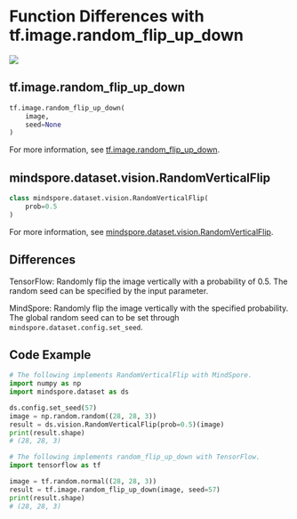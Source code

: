 # Function Differences with tf.image.random_flip_up_down

<a href="https://gitee.com/mindspore/docs/blob/master/docs/mindspore/source_en/note/api_mapping/tensorflow_diff/random_flip_up_down.md" target="_blank"><img src="https://mindspore-website.obs.cn-north-4.myhuaweicloud.com/website-images/master/resource/_static/logo_source_en.png"></a>

## tf.image.random_flip_up_down

```python
tf.image.random_flip_up_down(
    image,
    seed=None
)
```

For more information, see [tf.image.random_flip_up_down](https://www.tensorflow.org/versions/r2.6/api_docs/python/tf/image/random_flip_up_down).

## mindspore.dataset.vision.RandomVerticalFlip

```python
class mindspore.dataset.vision.RandomVerticalFlip(
    prob=0.5
)
```

For more information, see [mindspore.dataset.vision.RandomVerticalFlip](https://mindspore.cn/docs/en/master/api_python/dataset_vision/mindspore.dataset.vision.RandomVerticalFlip.html#mindspore.dataset.vision.RandomVerticalFlip).

## Differences

TensorFlow: Randomly flip the image vertically with a probability of 0.5. The random seed can be specified by the input parameter.

MindSpore: Randomly flip the image vertically with the specified probability. The global random seed can to be set through `mindspore.dataset.config.set_seed`.

## Code Example

```python
# The following implements RandomVerticalFlip with MindSpore.
import numpy as np
import mindspore.dataset as ds

ds.config.set_seed(57)
image = np.random.random((28, 28, 3))
result = ds.vision.RandomVerticalFlip(prob=0.5)(image)
print(result.shape)
# (28, 28, 3)

# The following implements random_flip_up_down with TensorFlow.
import tensorflow as tf

image = tf.random.normal((28, 28, 3))
result = tf.image.random_flip_up_down(image, seed=57)
print(result.shape)
# (28, 28, 3)
```
